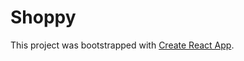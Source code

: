 # Shoppy

This project was bootstrapped with [Create React App](https://github.com/facebook/create-react-app).
